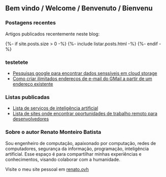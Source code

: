 ## Bem vindo / Welcome / Benvenuto / Bienvenu

### Postagens recentes

Artigos publicados recentemente neste blog:

{%- if site.posts.size > 0 -%}
{%- include listar.posts.html -%}
{%- endif -%}

### testetete
- [Pesquisas google para encontrar dados senssíveis em cloud storage](2023-01-21-google-dorks-cloud-storage)
- [Como criar ilimitados endereços de e-mail do GMail a partir de um endereço existente](2019-06-06-emails-ilimitados-gmail)

### Listas publicadas

- [Lista de serviços de inteligência artificial](inteligencia-artificial)
- [Lista de sites onde encontrar oportunidades de trabalho remoto para desenvolvedores](2022-10-11-oportunidades-de-trabalho-remoto-para-desenvolvedores)

### Sobre o autor Renato Monteiro Batista

Sou engenheiro de computação, apaixonado por computação, redes de computadores, segurança da informação, programação, inteligência artificial. Esse espaço é para compartilhar minhas experiências e conhecimentos, visando colaborar com a humanidade.

Visite o meu site pessoal em [renato.ovh](https://renato.ovh)